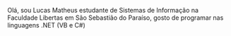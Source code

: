 Olá, sou Lucas Matheus estudante de Sistemas de Informação na Faculdade Libertas em São Sebastião do Paraíso, gosto de programar nas linguagens .NET (VB e C#)
